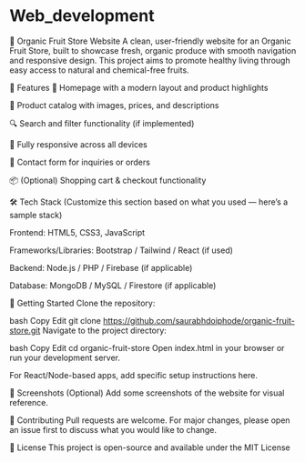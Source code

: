 # Web_development
🍎 Organic Fruit Store Website
A clean, user-friendly website for an Organic Fruit Store, built to showcase fresh, organic produce with smooth navigation and responsive design. This project aims to promote healthy living through easy access to natural and chemical-free fruits.

🌿 Features
🍊 Homepage with a modern layout and product highlights

🛒 Product catalog with images, prices, and descriptions

🔍 Search and filter functionality (if implemented)

📱 Fully responsive across all devices

💬 Contact form for inquiries or orders

📦 (Optional) Shopping cart & checkout functionality

🛠️ Tech Stack
(Customize this section based on what you used — here’s a sample stack)

Frontend: HTML5, CSS3, JavaScript

Frameworks/Libraries: Bootstrap / Tailwind / React (if used)

Backend: Node.js / PHP / Firebase (if applicable)

Database: MongoDB / MySQL / Firestore (if applicable)

🚀 Getting Started
Clone the repository:

bash
Copy
Edit
git clone https://github.com/saurabhdoiphode/organic-fruit-store.git
Navigate to the project directory:

bash
Copy
Edit
cd organic-fruit-store
Open index.html in your browser or run your development server.

For React/Node-based apps, add specific setup instructions here.

📸 Screenshots
(Optional) Add some screenshots of the website for visual reference.

🤝 Contributing
Pull requests are welcome. For major changes, please open an issue first to discuss what you would like to change.

📄 License
This project is open-source and available under the MIT License
